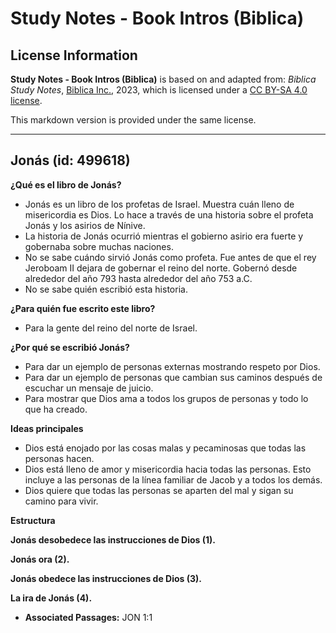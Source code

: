 # Study Notes - Book Intros (Biblica)

## License Information

**Study Notes - Book Intros (Biblica)** is based on and adapted from: _Biblica Study Notes_, [Biblica Inc.](https://www.biblica.com/), 2023, which is licensed under a [CC BY-SA 4.0 license](https://creativecommons.org/licenses/by-sa/4.0/legalcode.en).

This markdown version is provided under the same license.



--------------------------------

## Jonás (id: 499618)

**¿Qué es el libro de Jonás?**

* Jonás es un libro de los profetas de Israel. Muestra cuán lleno de misericordia es Dios. Lo hace a través de una historia sobre el profeta Jonás y los asirios de Nínive.
* La historia de Jonás ocurrió mientras el gobierno asirio era fuerte y gobernaba sobre muchas naciones.
* No se sabe cuándo sirvió Jonás como profeta. Fue antes de que el rey Jeroboam II dejara de gobernar el reino del norte. Gobernó desde alrededor del año 793 hasta alrededor del año 753 a.C.
* No se sabe quién escribió esta historia.

**¿Para quién fue escrito este libro?**

* Para la gente del reino del norte de Israel.

**¿Por qué se escribió Jonás?**

* Para dar un ejemplo de personas externas mostrando respeto por Dios.
* Para dar un ejemplo de personas que cambian sus caminos después de escuchar un mensaje de juicio.
* Para mostrar que Dios ama a todos los grupos de personas y todo lo que ha creado.

**Ideas principales**

* Dios está enojado por las cosas malas y pecaminosas que todas las personas hacen.
* Dios está lleno de amor y misericordia hacia todas las personas. Esto incluye a las personas de la línea familiar de Jacob y a todos los demás.
* Dios quiere que todas las personas se aparten del mal y sigan su camino para vivir.

**Estructura**

**Jonás desobedece las instrucciones de Dios (1\).**

**Jonás ora (2\).**

**Jonás obedece las instrucciones de Dios (3\).**

**La ira de Jonás (4\).**

* **Associated Passages:** JON 1:1

